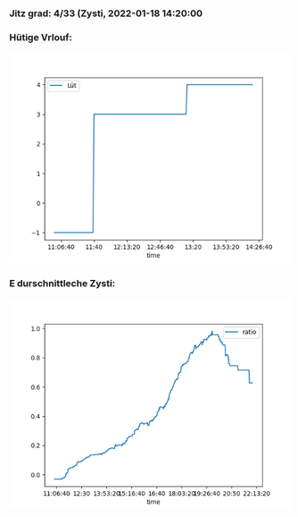 ### Jitz grad: 4/33 (Zysti, 2022-01-18 14:20:00

### Hütige Vrlouf:
![Graph](Today.png)

### E durschnittleche Zysti:
![Graph](Zysti.png)